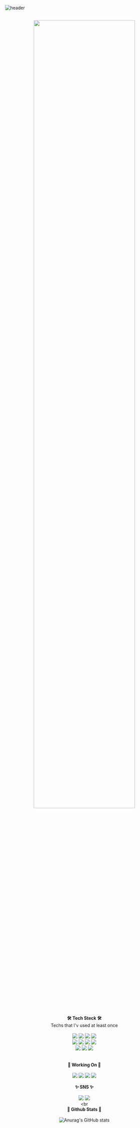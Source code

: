 ![header](https://capsule-render.vercel.app/api?type=waving&color=f8dae2&height=300&section=header&text=Hello👋%20I'm%20Seoeun&fontSize=70&fontColor=ffffff)

<div align="center">
  
  <br>
  <img width="80%" src="https://i.pinimg.com/originals/e2/83/d1/e283d168b7b993273429e71bb492d3f0.gif"/>
  <br><br>
  
  <b>🛠 Tech Steck 🛠</b><br>
  <a>Techs that l'v used at least once</a><br><br>
    <img src="https://img.shields.io/badge/PYTHON-3766AB?style=flat-square&logo=Python&logoColor=white"/></a>
    <img src="https://img.shields.io/badge/C-fdffa3?style=flat-square"/></a>
    <img src="https://img.shields.io/badge/C++-cb95f5?style=flat-square&logo=C++&logoColor=white"/></a>
    <img src="https://img.shields.io/badge/JAVA-5382a1?style=flat-square&logo=Java&logoColor=white"/></a>
      <br>
      <img src="https://img.shields.io/badge/SWIFT-F05138?style=flat-square&logo=Swift&logoColor=white"/></a>
      <img src="https://img.shields.io/badge/HTML-fc9c2d?style=flat-square&logo=HTML5&logoColor=white"/></a>
      <img src="https://img.shields.io/badge/CSS-1572B6?style=flat-square&logo=CSS3&logoColor=white"/></a>
      <img src="https://img.shields.io/badge/LINUX-FCC624?style=flat-square&logo=Linux&logoColor=white"/></a>
      <br>
      <img src="https://img.shields.io/badge/MySQL-4479A1?style=flat-square&logo=MySQL&logoColor=white"/></a>
      <img src="https://img.shields.io/badge/JUPYTER-F37626?style=flat-square&logo=Jupyter&logoColor=white"/></a>
      <img src="https://img.shields.io/badge/UNITY-adafb3?style=flat-square&logo=Unity&logoColor=white"/></a>
      <br><br><br>
      <b>🌱 Working On 🌱</b><br><br>
      <img src="https://img.shields.io/badge/Graduation_Project-f09081?style=flat-square&logo=OpenCV&logoColor=white"/></a>
      <img src="https://img.shields.io/badge/IOS_Project-a9eb7a?style=flat-square"/></a>
      <img src="https://img.shields.io/badge/WEB BACKEND_Project-58b1e8?style=flat-square"/></a>
      <img src="https://img.shields.io/badge/VR GAME_Project-806de8?style=flat-square"/></a>
      <br><br>
      <b>✨ SNS ✨</b><br><br>
      <a href="https://www.instagram.com/s._.exn/"><img src="https://img.shields.io/badge/Instagram-E4405F?style=flat-square&logo=Instagram&logoColor=white"/></a>
      <a href="https://www.facebook.com/profile.php?id=100030493934298"><img src="https://img.shields.io/badge/FaceBook-1877F2?style=flat-square&logo=Facebook&logoColor=white"/></a>
      <br><br <br>
      <b>🌈 Github Stats 🌈</b><br><br>
      ![Anurag's GitHub stats](https://github-readme-stats.vercel.app/api?username=seoeunkong&show_icons=true&theme=buefy)

</div>
     

<!--


**seoeunkong/seoeunkong** is a ✨ _special_ ✨ repository because its `README.md` (this file) appears on your GitHub profile.

Here are some ideas to get you started:

- 🔭 I’m currently working on ...
- 🌱 I’m currently learning ...
- 👯 I’m looking to collaborate on ...
- 🤔 I’m looking for help with ...
- 💬 Ask me about ...
- 📫 How to reach me: ...
- 😄 Pronouns: ...
- ⚡ Fun fact: ...
-->
